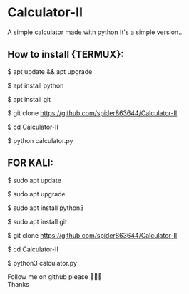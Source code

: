 # Calculator-II
A simple calculator made with python
It's a simple version..
<h2>How to install {TERMUX}:</h2>
<p>$ apt update && apt upgrade</p>
<p>$ apt install python</p>
<p>$ apt install git</p>
<p>$ git clone <a
href="https://github.com/spider863644/calculator-II">https://github.com/spider863644/Calculator-II</a>
</p>
<p>$ cd Calculator-II</p>
<p>$ python calculator.py</p>
<h2>FOR KALI:</h2>
<p>$ sudo apt update</p>
<p>$ sudo apt upgrade</p>
<p>$ sudo apt install python3</p>
<p>$ sudo apt install git</p>
<p>$ git clone <a href="https://github.com/spider863644/Calculator-II">https://github.com/spider863644/Calculator-II</a></p>
<p>$ cd Calculator-II</p>
<p>$ python3 calculator.py</p>
<p>Follow me on github please 🙏🙏🙏<br>
Thanks</p>
